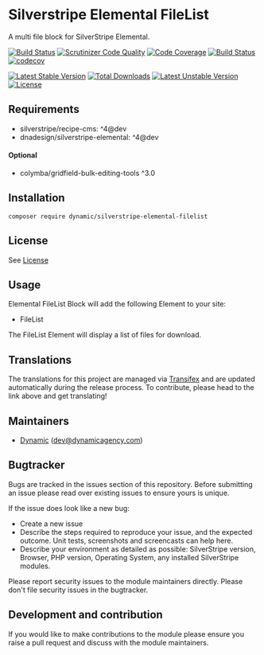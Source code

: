 # Silverstripe Elemental FileList

A multi file block for SilverStripe Elemental.

[![Build Status](https://travis-ci.org/dynamic/silverstripe-elemental-filelist.svg?branch=master)](https://travis-ci.org/dynamic/silverstripe-elemental-filelist)
[![Scrutinizer Code Quality](https://scrutinizer-ci.com/g/dynamic/silverstripe-elemental-filelist/badges/quality-score.png?b=master)](https://scrutinizer-ci.com/g/dynamic/silverstripe-elemental-filelist/?branch=master)
[![Code Coverage](https://scrutinizer-ci.com/g/dynamic/silverstripe-elemental-filelist/badges/coverage.png?b=master)](https://scrutinizer-ci.com/g/dynamic/silverstripe-elemental-filelist/?branch=master)
[![Build Status](https://scrutinizer-ci.com/g/dynamic/silverstripe-elemental-filelist/badges/build.png?b=master)](https://scrutinizer-ci.com/g/dynamic/silverstripe-elemental-filelist/build-status/master)
[![codecov](https://codecov.io/gh/dynamic/silverstripe-elemental-filelist/branch/master/graph/badge.svg)](https://codecov.io/gh/dynamic/silverstripe-elemental-filelist)

[![Latest Stable Version](https://poser.pugx.org/dynamic/silverstripe-elemental-filelist/v/stable)](https://packagist.org/packages/dynamic/silverstripe-elemental-filelist)
[![Total Downloads](https://poser.pugx.org/dynamic/silverstripe-elemental-filelist/downloads)](https://packagist.org/packages/dynamic/silverstripe-elemental-filelist)
[![Latest Unstable Version](https://poser.pugx.org/dynamic/silverstripe-elemental-filelist/v/unstable)](https://packagist.org/packages/dynamic/silverstripe-elemental-filelist)
[![License](https://poser.pugx.org/dynamic/silverstripe-elemental-filelist/license)](https://packagist.org/packages/dynamic/silverstripe-elemental-filelist)

## Requirements

- silverstripe/recipe-cms: ^4@dev
- dnadesign/silverstripe-elemental: ^4@dev

#### Optional

* colymba/gridfield-bulk-editing-tools ^3.0

## Installation

`composer require dynamic/silverstripe-elemental-filelist`

## License

See [License](license.md)

## Usage

Elemental FileList Block will add the following Element to your site:

* FileList

The FileList Element will display a list of files for download. 

## Translations

The translations for this project are managed via [Transifex](https://www.transifex.com/dynamicagency/silverstripe-elemental-filelist/)
and are updated automatically during the release process. To contribute, please head to the link above and get
translating!

## Maintainers

 *  [Dynamic](http://www.dynamicagency.com) (<dev@dynamicagency.com>)

## Bugtracker
Bugs are tracked in the issues section of this repository. Before submitting an issue please read over 
existing issues to ensure yours is unique. 
 
If the issue does look like a new bug:
 
 - Create a new issue
 - Describe the steps required to reproduce your issue, and the expected outcome. Unit tests, screenshots 
 and screencasts can help here.
 - Describe your environment as detailed as possible: SilverStripe version, Browser, PHP version, 
 Operating System, any installed SilverStripe modules.
 
Please report security issues to the module maintainers directly. Please don't file security issues in the bugtracker.

## Development and contribution
If you would like to make contributions to the module please ensure you raise a pull request and discuss with the module maintainers.
